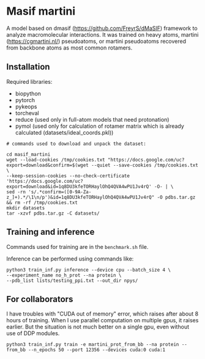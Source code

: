 # Masif martini

A model based on dmasif (https://github.com/FreyrS/dMaSIF) framework to analyze macromolecular interactions.
It was trained on heavy atoms, martini (https://cgmartini.nl/) pseudoatoms, 
or martini pseudoatoms recovered from backbone atoms as most common rotamers.

## Installation

Required libraries:
- biopython
- pytorch
- pykeops
- torcheval
- reduce (used only in full-atom models that need protonation)
- pymol (used only for calculation of rotamer matrix which is already calculated (datasets/ideal_coords.pkl))


```
# commands used to download and unpack the dataset:

cd masif_martini
wget --load-cookies /tmp/cookies.txt "https://docs.google.com/uc?export=download&confirm=$(wget --quiet --save-cookies /tmp/cookies.txt  \
--keep-session-cookies --no-check-certificate 'https://docs.google.com/uc?export=download&id=1q8DU3kfeTORHaylOhQ4QVA4wPU1Jv4rQ' -O- | \
sed -rn 's/.*confirm=([0-9A-Za-z_]+).*/\1\n/p')&id=1q8DU3kfeTORHaylOhQ4QVA4wPU1Jv4rQ" -O pdbs.tar.gz && rm -rf /tmp/cookies.txt
mkdir datasets
tar -xzvf pdbs.tar.gz -C datasets/

```
## Training and inference

Commands used for training are in the `benchmark.sh` file.
    
Inference can be performed using commands like:
```
python3 train_inf.py inference --device cpu --batch_size 4 \
--experiment_name no_h_prot --na protein \
--pdb_list lists/testing_ppi.txt --out_dir npys/ 

```

## For collaborators

I have troubles with "CUDA out of memory" error, which raises after about 8 hours of training. 
When I use parallel computation on multiple gpus, it raises earlier. But the situation is not much better on a single gpu, 
even without use of DDP modules.
```
python3 train_inf.py train -e martini_prot_from_bb --na protein --from_bb --n_epochs 50 --port 12356 --devices cuda:0 cuda:1
```
